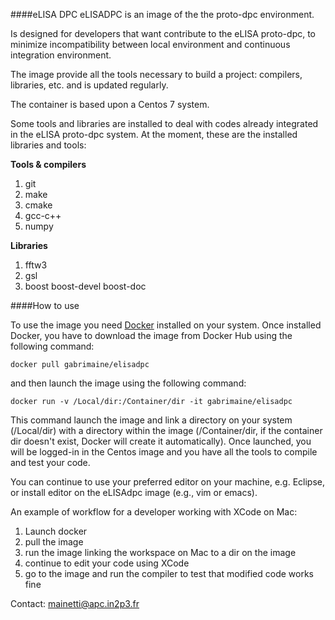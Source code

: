 ####eLISA DPC
eLISADPC is an image of the the proto-dpc environment.

Is designed for developers that want contribute to the eLISA proto-dpc, to minimize incompatibility between local environment and continuous integration environment.

The image provide all the tools necessary to build a project: compilers, libraries, etc. and is updated regularly. 
 
The container is based upon a Centos 7 system. 

Some tools and libraries are installed to deal with codes already integrated in the eLISA proto-dpc system. At the moment, these are the installed libraries and tools: 

**Tools & compilers**

1. git
2. make
3. cmake
4. gcc-c++
5. numpy 

**Libraries**

1. fftw3
2. gsl
3. boost boost-devel boost-doc


####How to use

To use the image you need [Docker](http://docker.io) installed on your system. Once installed Docker, you have to download the image from Docker Hub using the following command:

	docker pull gabrimaine/elisadpc
	
and then launch the image using the following command:

	docker run -v /Local/dir:/Container/dir -it gabrimaine/elisadpc
	

This command launch the image and link a directory on your system (/Local/dir) with a directory within the image (/Container/dir, if the container dir doesn't exist, Docker will create it automatically). Once launched, you will be logged-in in the Centos image and you have all the tools to compile and test your code. 


You can continue to use your preferred editor on your machine, e.g. Eclipse, or install editor on the eLISAdpc image (e.g., vim or emacs). 

An example of workflow for a developer working with XCode on Mac:

1. Launch docker
2. pull the image
3. run the image linking the workspace on Mac to a dir on the image
4. continue to edit your code using XCode
5. go to the image and run the compiler to test that modified code works fine




Contact:  mainetti@apc.in2p3.fr


